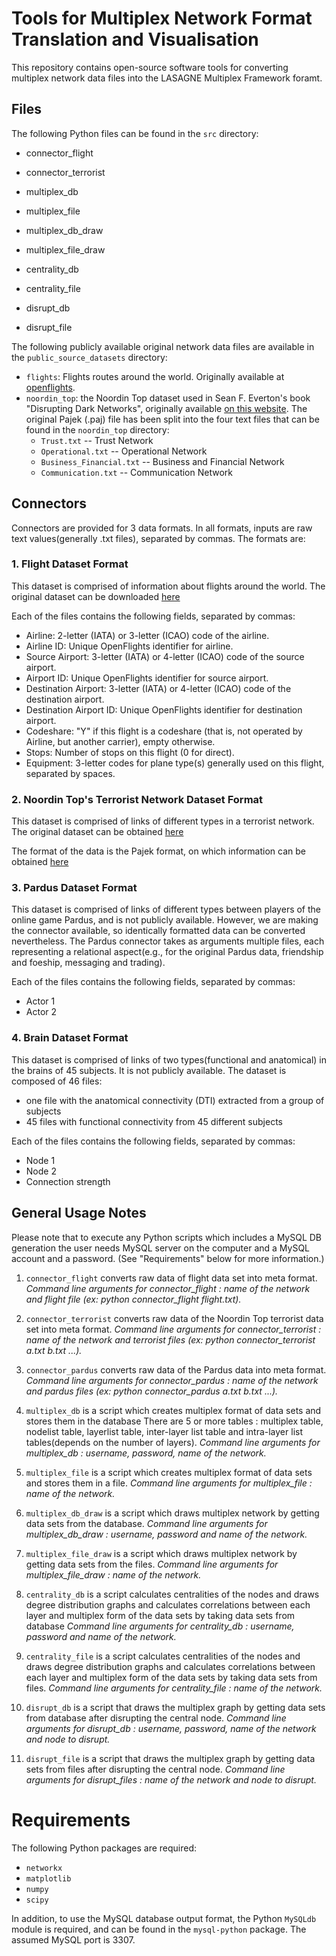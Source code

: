# Tools for Multiplex Network Format Translation and Visualisation

This repository contains open-source software tools for converting multiplex network data 
files into the LASAGNE Multiplex Framework foramt.


## Files

The following Python files can be found in the `src` directory:

* connector_flight
* connector_terrorist

* multiplex_db
* multiplex_file

* multiplex_db_draw
* multiplex_file_draw

* centrality_db
* centrality_file

* disrupt_db
* disrupt_file

The following publicly available original network data files are available in the `public_source_datasets` directory:

* `flights`: Flights routes around the world. Originally available at [openflights](http://openflight.org).
* `noordin_top`: the Noordin Top dataset used in Sean F. Everton's book "Disrupting Dark Networks", originally available  [on this website](https://sites.google.com/site/sfeverton18/research/appendix-1). The original Pajek (.paj) file has been split into the four text files that can be found in the `noordin_top` directory:
  * `Trust.txt` -- Trust Network
  * `Operational.txt` -- Operational Network
  * `Business_Financial.txt` -- Business and Financial Network
  * `Communication.txt` -- Communication Network

## Connectors

Connectors are provided for 3 data formats. In all formats, inputs are raw text values(generally .txt files), separated by commas. The formats are:

### 1. Flight Dataset Format

This dataset is comprised of information about flights around the world. The original dataset can be downloaded [here](http://openflights.org/data.html)


Each of the files contains the following fields, separated by commas:

* Airline: 2-letter (IATA) or 3-letter (ICAO) code of the airline.
* Airline ID: Unique OpenFlights identifier for airline.
* Source Airport: 3-letter (IATA) or 4-letter (ICAO) code of the source airport.
* Airport ID: Unique OpenFlights identifier for source airport.
* Destination Airport: 3-letter (IATA) or 4-letter (ICAO) code of the destination airport.
* Destination Airport ID: Unique OpenFlights identifier for destination airport.
* Codeshare: "Y" if this flight is a codeshare (that is, not operated by Airline, but another carrier), empty otherwise.
* Stops: Number of stops on this flight (0 for direct).
* Equipment: 3-letter codes for plane type(s) generally used on this flight, separated by spaces.

### 2. Noordin Top's Terrorist Network Dataset Format

This dataset is comprised of links of different types in a terrorist network. The original dataset can be obtained [here](https://sites.google.com/site/sfeverton18/research/appendix-1)

The format of the data is the Pajek format, on which information can be obtained [here](http://pajek.imfm.si/doku.php)

### 3. Pardus Dataset Format

This dataset is comprised of links of different types between players of the online game Pardus, and is not publicly available. However, we are making the connector available, so identically formatted data can be converted nevertheless.
The Pardus connector takes as arguments multiple files, each representing a relational aspect(e.g., for the original Pardus data, friendship and foeship, messaging and trading).

Each of the files contains the following fields, separated by commas:

* Actor 1 
* Actor 2

### 4. Brain Dataset Format

This dataset is comprised of links of two types(functional and anatomical) in the brains of 45 subjects. It is not publicly available.
The dataset is composed of 46 files:
* one file with the anatomical connectivity (DTI) extracted from a group of subjects
* 45 files with functional connectivity from 45 different subjects

Each of the files contains the following fields, separated by commas:

* Node 1
* Node 2
* Connection strength



## General Usage Notes

Please note that to execute any Python scripts which includes a MySQL DB generation the user needs MySQL server on the computer and a MySQL account and a password. (See "Requirements" below for more information.)

1. `connector_flight` converts raw data of flight data set into meta format.
*Command line arguments for connector_flight : name of the network and flight file (ex: python connector_flight flight.txt).*

2. `connector_terrorist` converts raw data of the Noordin Top terrorist data set into meta format.
*Command line arguments for connector_terrorist : name of the network and terrorist files (ex: python connector_terrorist a.txt b.txt ...).*

3. `connector_pardus` converts raw data of the Pardus data into meta format.
*Command line arguments for connector_pardus : name of the network and pardus files (ex: python connector_pardus a.txt b.txt ...).*

3. `multiplex_db` is a script which creates multiplex format of data sets and stores them in the database
There are 5 or more tables : multiplex table, nodelist table, layerlist table, inter-layer list table
and intra-layer list tables(depends on the number of layers). 
*Command line arguments for multiplex_db : username, password, name of the network.*

4. `multiplex_file` is a script which creates multiplex format of data sets and stores them in a file.
*Command line arguments for multiplex_file : name of the network.*

5. `multiplex_db_draw` is a script which draws multiplex network by getting data sets from the database.
*Command line arguments for multiplex_db_draw : username, password and name of the network.*

6. `multiplex_file_draw` is a script which draws multiplex network by getting data sets from the files.
*Command line arguments for multiplex_file_draw : name of the network.*

7. `centrality_db` is a script calculates centralities of the nodes and draws degree distribution graphs
and calculates correlations between each layer and multiplex form of the data sets by taking data sets from database
*Command line arguments for centrality_db : username, password and name of the network.*

8. `centrality_file` is a script calculates centralities of the nodes and draws degree distribution graphs
and calculates correlations between each layer and multiplex form of the data sets by taking data sets from files.
*Command line arguments for centrality_file : name of the network.*

9. `disrupt_db` is a script that draws the multiplex graph by getting data sets from database after disrupting the central node.
*Command line arguments for disrupt_db : username, password, name of the network and node to disrupt.*

10. `disrupt_file` is a script that draws the multiplex graph by getting data sets from files after disrupting the central node.
*Command line arguments for disrupt_files : name of the network and node to disrupt.*


# Requirements

The following Python packages are required:
* `networkx`
* `matplotlib`
* `numpy`
* `scipy`

In addition, to use the MySQL database output format, the Python `MySQLdb` module is required, and can be found in the `mysql-python` package. The assumed MySQL port is 3307.

